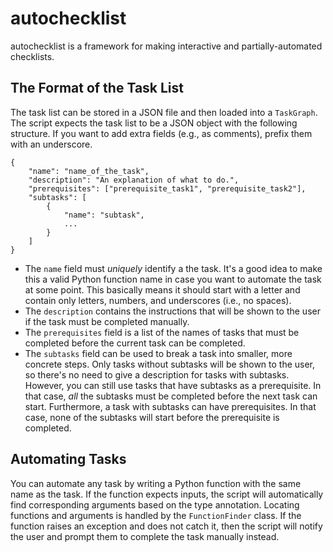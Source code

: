 # autochecklist

autochecklist is a framework for making interactive and partially-automated checklists.

## The Format of the Task List

The task list can be stored in a JSON file and then loaded into a `TaskGraph`. The script expects the task list to be a JSON object with the following structure. If you want to add extra fields (e.g., as comments), prefix them with an underscore.
```
{
	"name": "name_of_the_task",
	"description": "An explanation of what to do.",
	"prerequisites": ["prerequisite_task1", "prerequisite_task2"],
	"subtasks": [
		{
			"name": "subtask",
			...
		}
	]
}
```

- The `name` field must *uniquely* identify a the task. It's a good idea to make this a valid Python function name in case you want to automate the task at some point. This basically means it should start with a letter and contain only letters, numbers, and underscores (i.e., no spaces).
- The `description` contains the instructions that will be shown to the user if the task must be completed manually.
- The `prerequisites` field is a list of the names of tasks that must be completed before the current task can be completed.
- The `subtasks` field can be used to break a task into smaller, more concrete steps. Only tasks without subtasks will be shown to the user, so there's no need to give a description for tasks with subtasks. However, you can still use tasks that have subtasks as a prerequisite. In that case, *all* the subtasks must be completed before the next task can start. Furthermore, a task with subtasks can have prerequisites. In that case, none of the subtasks will start before the prerequisite is completed.

## Automating Tasks

You can automate any task by writing a Python function with the same name as the task. If the function expects inputs, the script will automatically find corresponding arguments based on the type annotation. Locating functions and arguments is handled by the `FunctionFinder` class. If the function raises an exception and does not catch it, then the script will notify the user and prompt them to complete the task manually instead.
